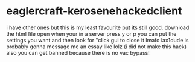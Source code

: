 # eaglercraft-kerosenehackedclient
i have other ones but this is my least favourite put its still good. download the html file open when your in a server press y or p you can put the settings you want and then look for "click gui to close it lmafo lax1dude is probably gonna message me an essay like lolz (i did not make this hack)
also you can get banned because there is no vac bypass!
